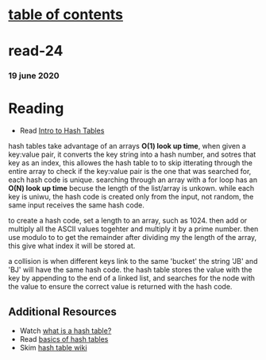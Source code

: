 # [table of contents](https://h-griffin.github.io/reading-notes-401/)
# read-24
### 19 june 2020

# Reading
- Read [Intro to Hash Tables](https://codefellows.github.io/common_curriculum/data_structures_and_algorithms/Code_401/class-30/resources/Hashtables.html)

hash tables take advantage of an arrays **O(1) look up time**, when given a key:value pair, it converts the key string into a hash number, and sotres that key as an index, this allowes the hash table to to skip itterating through the entire array to check if the key:value pair is the one that was searched for, each hash code is unique. searching through an array with a for loop has an **O(N) look up time** becuse the length of the list/array is unkown. while each key is uniwu, the hash code is created only from the input, not random, the same input receives the same hash code. 

to create a hash code, set a length to an array, such as 1024. then add or multiply all the ASCII values togehter and multiply it by a prime number. then use modulo to to get the remainder after dividing my the length of the array, this give what index it will be stored at. 

a collision is when different keys link to the same 'bucket' the string 'JB' and 'BJ' will have the same hash code. the hash table stores the value with the key by appending to the end of a linked list, and searches for the node with the value to ensure the correct value is returned with the hash code.

## Additional Resources 
- Watch [what is a hash table?](https://www.youtube.com/watch?v=MfhjkfocRR0)
- Read [basics of hash tables](https://www.hackerearth.com/practice/data-structures/hash-tables/basics-of-hash-tables/tutorial/)
- Skim [hash table wiki](https://en.wikipedia.org/wiki/Hash_table)

